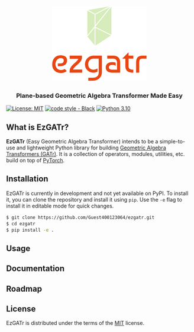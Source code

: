 <html>
    <h1 align="center">
      <img src="./docs/images/ezgatr_logo.png" width="256"/>
    </h1>
    <h3 align="center">
      Plane-based Geometric Algebra Transformer Made Easy
    </h3>
</html>

[![License: MIT](https://img.shields.io/badge/License-MIT-yellow.svg)](https://opensource.org/licenses/MIT)
[![code style - Black](https://img.shields.io/badge/code%20style-black-000000.svg)](https://github.com/psf/black)
[![Python 3.10](https://img.shields.io/badge/python-%203.10%20|%203.11%20|%203.12-blue.svg)](https://www.python.org/downloads/release/python-3100/)

## What is EzGATr?
**EzGATr** (Easy Geometric Algebra Transformer) intends to be a simple-to-use and lightweight Python library for building [Geometric Algebra Transformers (GATr)](https://arxiv.org/abs/2305.18415). It is a collection of operators, modules, utilities, etc. build on top of [PyTorch](https://pytorch.org/).

## Installation
EzGATr is currently in development and not yet available on PyPI. To install it, you can clone the repository and install it using `pip`. Use the `-e` flag to install it in editable mode for quick changes.
```bash
$ git clone https://github.com/Guest400123064/ezgatr.git
$ cd ezgatr
$ pip install -e .
```

## Usage

## Documentation

## Roadmap

## License

EzGATr is distributed under the terms of the [MIT](https://opensource.org/licenses/MIT) license.
